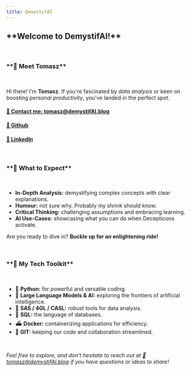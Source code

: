 ```yaml
---
title: DemystifAI
---
```

<h2>**Welcome to DemystifAI!**</h2>  
<br>
<h3>**👋 Meet Tomasz**</h3>  
<br>  
<p>Hi there! I'm <strong>Tomasz</strong>. If you're fascinated by <em>data analysis</em> or keen on boosting <em>personal productivity</em>, you've landed in the perfect spot.</p>
<h4><a href="mailto:tomasz@demystifAI.blog" target="_blank">📩 Contact me: tomasz@demystifAI.blog</a></h4>  
<h4><a href="https://github.com/TGusciora" target="_blank">🔗 Github</a></h4>  
<h4><a href="https://www.linkedin.com/in/tgusciora/" target="_blank">🔗 LinkedIn</a></h4>  
<br>  
<h3>**🚀 What to Expect**</h3>  
<br>  
<ul>
  <li><strong>In-Depth Analysis:</strong> demystifying complex concepts with clear explanations.</li>
  <li><strong>Humour:</strong> not sure why. Probably my shrink should know.</li>
  <li><strong>Critical Thinking:</strong> challenging assumptions and embracing learning.</li>
  <li><strong>AI Use-Cases:</strong> showcasing what you can do when Decepticons activate.</li>
</ul>
<p>Are you ready to dive in? <strong>Buckle up for an enlightening ride!</strong></p>  
<br>  
<h3>**🔧 My Tech Toolkit**</h3>  
<br>  
<ul>
  <li>🐍 <strong>Python:</strong> for powerful and versatile coding.</li>
  <li>🤖 <strong>Large Language Models & AI:</strong> exploring the frontiers of artificial intelligence.</li>
  <li>🦾 <strong>SAS / 4GL / CASL:</strong> robust tools for data analysis.</li>
  <li>🏫 <strong>SQL:</strong> the language of databases.</li>
  <li>⛴️ <strong>Docker:</strong> containerizing applications for efficiency.</li>
  <li>📑 <strong>GIT:</strong> keeping our code and collaboration streamlined.</li>
</ul>  
<br>  
<p><em>Feel free to explore, and don't hesitate to reach out at <a href="mailto:tomasz@demystifAI.blog" target="_blank">📩tomasz@demystifAI.blog</a> if you have questions or ideas to share!</em></p>
